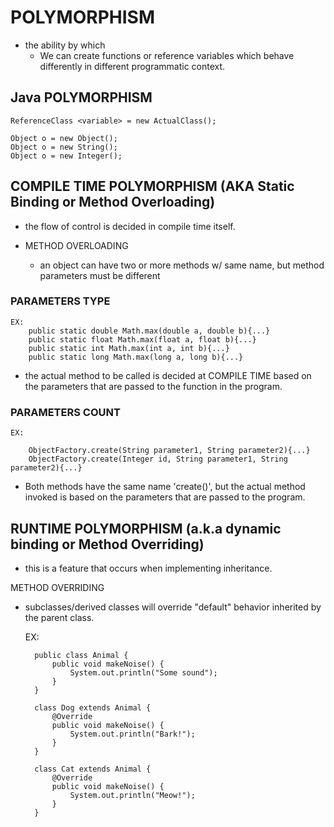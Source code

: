 # POLYMORPHISM
- the ability by which
    - We can create functions or reference variables which behave differently in
    different programmatic context. 
    
## Java POLYMORPHISM

    ReferenceClass <variable> = new ActualClass();
    
    Object o = new Object();
    Object o = new String();
    Object o = new Integer();
    
## COMPILE TIME POLYMORPHISM (AKA Static Binding or Method Overloading)
- the flow of control is decided in compile time itself. 

- METHOD OVERLOADING
    - an object can have two or more methods w/ same name, but method parameters must be different
    
### PARAMETERS TYPE

    EX:
        public static double Math.max(double a, double b){...}
        public static float Math.max(float a, float b){...}
        public static int Math.max(int a, int b){...}
        public static long Math.max(long a, long b){...}
        
- the actual method to be called is decided at COMPILE TIME based on the parameters
that are passed to the function in the program. 

### PARAMETERS COUNT

    EX: 
    
        ObjectFactory.create(String parameter1, String parameter2){...}
        ObjectFactory.create(Integer id, String parameter1, String parameter2){...}
        
- Both methods have the same name 'create()', but the actual method invoked is 
based on the parameters that are passed to the program.

## RUNTIME POLYMORPHISM (a.k.a dynamic binding or Method Overriding)
- this is a feature that occurs when implementing inheritance. 

METHOD OVERRIDING
- subclasses/derived classes will override "default" behavior inherited by
the parent class. 


    EX:
        
        public class Animal {
            public void makeNoise() {
                System.out.println("Some sound");
            }
        }
        
        class Dog extends Animal {
            @Override
            public void makeNoise() {
                System.out.println("Bark!");
            }
        }
        
        class Cat extends Animal {
            @Override
            public void makeNoise() {
                System.out.println("Meow!");
            }
        }    
        
    